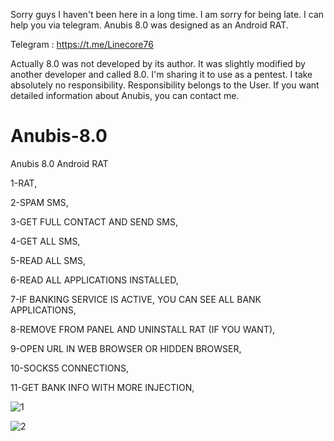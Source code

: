 Sorry guys I haven't been here in a long time. I am sorry for being late.
I can help you via telegram.
Anubis 8.0 was designed as an Android RAT.

Telegram : https://t.me/Linecore76

Actually 8.0 was not developed by its author.
It was slightly modified by another developer and called 8.0.
I'm sharing it to use as a pentest.
I take absolutely no responsibility.
Responsibility belongs to the User.
If you want detailed information about Anubis, you can contact me.


# Anubis-8.0
Anubis 8.0 Android RAT

1-RAT,

2-SPAM SMS,

3-GET FULL CONTACT AND SEND SMS,

4-GET ALL SMS,

5-READ ALL SMS,

6-READ ALL APPLICATIONS INSTALLED,

7-IF BANKING SERVICE IS ACTIVE, YOU CAN SEE ALL BANK APPLICATIONS,

8-REMOVE FROM PANEL AND UNINSTALL RAT (IF YOU WANT),

9-OPEN URL IN WEB BROWSER OR HIDDEN BROWSER,

10-SOCKS5 CONNECTIONS,

11-GET BANK INFO WITH MORE INJECTION,


![1](https://user-images.githubusercontent.com/92768020/194461219-32bfe473-9d6c-4722-a0ec-f2032ea16489.png)

![2](https://user-images.githubusercontent.com/92768020/194461229-942bfe28-11c7-43d2-9103-a7ba87e74909.png)
